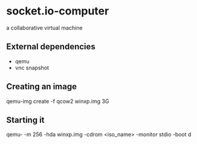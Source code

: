 socket.io-computer
==================

a collaborative virtual machine

## External dependencies
  * qemu
  * vnc snapshot


## Creating an image
qemu-img create -f qcow2 winxp.img 3G

## Starting it
qemu- -m 256 -hda winxp.img -cdrom <iso_name> -monitor stdio -boot d
